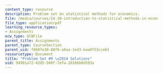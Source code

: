 ```yaml
---
content_type: resource
description: Problem set on statistical methods for economics.
file: /media/courses/14-30-introduction-to-statistical-methods-in-economics-spring-2009/94991a7242d5560f7efa20166b0d593a_MIT14_30s09_pset09.pdf
file_type: application/pdf
learning_resource_types:
- Assignments
ocw_type: OCWFile
parent_title: Assignments
parent_type: CourseSection
parent_uid: f6607e30-88f8-a8aa-1ed3-baa0f53cce61
resourcetype: Document
title: "Problem Set #9 \u2014 Solutions"
uid: 94991a72-42d5-560f-7efa-20166b0d593a
---
```


